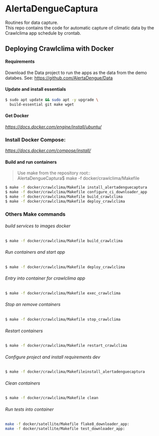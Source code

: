 # AlertaDengueCaptura
Routines for data capture.<br>
This repo contains the code for automatic capture of climatic data by the Crawlclima app schedule by crontab.

## Deploying Crawlclima with Docker

#### Requirements

Download the Data project to run the apps as the data from the demo databes.
See: https://github.com/AlertaDengue/Data

#### Update and install essentials
```bash
$ sudo apt update && sudo apt -y upgrade \
  build-essential git make wget
```
####  Get Docker
*https://docs.docker.com/engine/install/ubuntu/*
### Install Docker Compose: 
*https://docs.docker.com/compose/install/*

#### Build and run containers
> Use make from the repository root::<br>
> AlertaDengueCaptura$ make -f docker/crawlclima/Makefile
```bash
$ make -f docker/crawlclima/Makefile install_alertadenguecaptura
$ make -f docker/crawlclima/Makefile configure_ci_downloader_app
$ make -f docker/crawlclima/Makefile build_crawlclima
$ make -f docker/crawlclima/Makefile deploy_crawlclima
```

### Others Make commands

###### build services to images docker
```bash
$ make -f docker/crawlclima/Makefile build_crawlclima
```
###### Run containers and start app
```bash
$ make -f docker/crawlclima/Makefile deploy_crawlclima
```
###### Entry into container for crawlclima app
```bash
$ make -f docker/crawlclima/Makefile exec_crawlclima
```
###### Stop an remove containers
```bash
$ make -f docker/crawlclima/Makefile stop_crawlclima
```
###### Restart containers
```bash
$ make -f docker/crawlclima/Makefile restart_crawlclima
```
###### Configure project and install requirements dev
```bash
$ make -f docker/crawlclima/Makefileinstall_alertadenguecaptura
```

###### Clean containers
```bash
$ make -f docker/crawlclima/Makefile clean
```
###### Run tests into container

```bash
make -f docker/satellite/Makefile flake8_downloader_app:
make -f docker/satellite/Makefile test_downloader_app:
```
